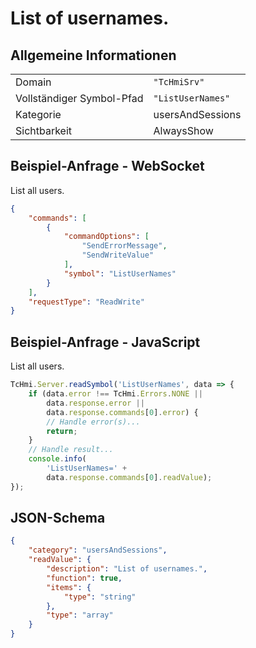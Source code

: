 # List of usernames.

## Allgemeine Informationen

|  |  |
| - | - |
| Domain | `"TcHmiSrv"` |
| Vollständiger Symbol-Pfad | `"ListUserNames"` |
| Kategorie | usersAndSessions |
| Sichtbarkeit | AlwaysShow |

## Beispiel-Anfrage - WebSocket

List all users.
```json
{
    "commands": [
        {
            "commandOptions": [
                "SendErrorMessage",
                "SendWriteValue"
            ],
            "symbol": "ListUserNames"
        }
    ],
    "requestType": "ReadWrite"
}
```

## Beispiel-Anfrage - JavaScript

List all users.
```javascript
TcHmi.Server.readSymbol('ListUserNames', data => {
    if (data.error !== TcHmi.Errors.NONE ||
        data.response.error ||
        data.response.commands[0].error) {
        // Handle error(s)...
        return;
    }
    // Handle result...
    console.info(
        'ListUserNames=' +
        data.response.commands[0].readValue);
});
```

## JSON-Schema

```json
{
    "category": "usersAndSessions",
    "readValue": {
        "description": "List of usernames.",
        "function": true,
        "items": {
            "type": "string"
        },
        "type": "array"
    }
}
```
